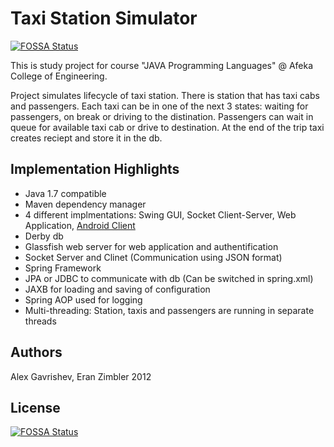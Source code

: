 # Taxi Station Simulator
[![FOSSA Status](https://app.fossa.com/api/projects/git%2Bgithub.com%2FAndreamss%2FTaxiStation.svg?type=shield)](https://app.fossa.com/projects/git%2Bgithub.com%2FAndreamss%2FTaxiStation?ref=badge_shield)


This is study project for course "JAVA Programming Languages" @ Afeka College of Engineering.

Project simulates lifecycle of taxi station. 
There is station that has taxi cabs and passengers.
Each taxi can be in one of the next 3 states: waiting for passengers, on break or driving to the distination.
Passengers can wait in queue for available taxi cab or drive to destination.
At the end of the trip taxi creates reciept and store it in the db.

## Implementation Highlights

* Java 1.7 compatible
* Maven dependency manager
* 4 different implmentations: Swing GUI, Socket Client-Server, Web Application, [Android Client][1]
* Derby db
* Glassfish web server for web application and authentification
* Socket Server and Clinet (Communication using JSON format)
* Spring Framework
* JPA or JDBC to communicate with db (Can be switched in spring.xml)
* JAXB for loading and saving of configuration
* Spring AOP used for logging
* Multi-threading: Station, taxis and passengers are running in separate threads 

## Authors

Alex Gavrishev, Eran Zimbler 2012

 [1]: https://github.com/anod/TaxiStationAndroid


## License
[![FOSSA Status](https://app.fossa.com/api/projects/git%2Bgithub.com%2FAndreamss%2FTaxiStation.svg?type=large)](https://app.fossa.com/projects/git%2Bgithub.com%2FAndreamss%2FTaxiStation?ref=badge_large)